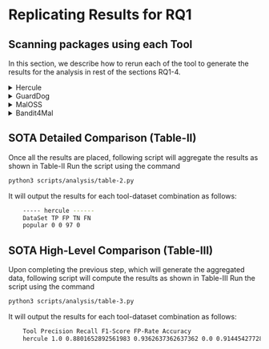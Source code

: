 # Replicating Results for RQ1

## Scanning packages using each Tool

In this section, we describe how to rerun each of the tool to generate the results for the analysis in 
rest of the sections RQ1-4. 

<details>
  <summary>Hercule</summary> 

### Hercule
We now describe how to reproduce the results for each of the data-set using `Hercule`

#### MalOSS Packages
```bash
python3 scripts/tools/hercule.py /data/maloss/ data-set/maloss
mv /opt/hercule/results /opt/hercule/results-maloss
cp /data/maloss/hercule_result.csv /experiments/hercule-maloss.csv
cp /data/maloss/rule_contribution.csv /experiments/hercule-maloss-rules.csv
```

#### BackStabber Packages
```bash
python3 scripts/tools/hercule.py /data/backstabber/ data-set/backstabber
mv /opt/hercule/results /opt/hercule/results-backstabber
cp /data/backstabber/hercule_result.csv /experiments/hercule-backstabber.csv
cp /data/backstabber/rule_contribution.csv /experiments/hercule-backstabber-rules.csv
```

#### MalRegistry Packages
```bash
python3 scripts/tools/hercule.py /data/malregistry/ data-set/malregistry
mv /opt/hercule/results /opt/hercule/results-malregistry
cp /data/malregistry/hercule_result.csv /experiments/hercule-malregistry.csv
cp /data/malregistry/rule_contribution.csv /experiments/hercule-malregistry-rules.csv
```

#### Popular Packages
```bash
python3 scripts/tools/hercule.py /data/top-100/ data-set/popular
mv /opt/hercule/results /opt/hercule/results-popular
cp /data/top-100/hercule_result.csv /experiments/hercule-popular.csv
cp /data/top-100/rule_contribution.csv /experiments/hercule-popular-rules.csv
```

#### Trusted Packages
```bash
python3 scripts/tools/hercule.py /data/trusted/ data-set/trusted
mv /opt/hercule/results /opt/hercule/results-trusted
cp /data/trusted/hercule_result.csv /experiments/hercule-trusted.csv
cp /data/trusted/rule_contribution.csv /experiments/hercule-trusted-rules.csv
```

</details>


<details>
  <summary>GuardDog</summary> 

### GuardDog
We now describe how to reproduce the results for each of the data-set using `guarddog`

#### MalOSS Packages
```bash
python3 scripts/tools/guarddog.py /data/maloss/ data-set/maloss
cp /data/maloss/guarddog_result.csv /experiments/guarddog-maloss.csv
```

#### BackStabber Packages
```bash
python3 scripts/tools/guarddog.py /data/backstabber/ data-set/backstabber
cp /data/backstabber/guarddog_result.csv /experiments/guarddog-backstabber.csv
```

#### MalRegistry Packages
```bash
python3 scripts/tools/guarddog.py /data/malregistry/ data-set/malregistry
cp /data/malregistry/guarddog_result.csv /experiments/guarddog-malregistry.csv
```

#### Popular Packages
```bash
python3 scripts/tools/guarddog.py /data/top-100/ data-set/popular
cp /data/top-100/guarddog_result.csv /experiments/guarddog-popular.csv
```

#### Trusted Packages
```bash
python3 scripts/tools/guarddog.py /data/trusted/ data-set/trusted
cp /data/trusted/guarddog_result.csv /experiments/guarddog-trusted.csv
```

</details>


<details>
  <summary>MalOSS</summary> 

### MalOSS
We now describe how to reproduce the results for each of the data-set using `maloss`

#### MalOSS Packages
```bash
python3 scripts/tools/maloss.py /data/maloss/ data-set/maloss
cp /data/maloss/maloss_result.csv /experiments/maloss-maloss.csv
```

#### BackStabber Packages
```bash
python3 scripts/tools/maloss.py /data/backstabber/ data-set/backstabber
cp /data/backstabber/maloss_result.csv /experiments/maloss-backstabber.csv
```

#### MalRegistry Packages
```bash
python3 scripts/tools/maloss.py /data/malregistry/ data-set/malregistry
cp /data/malregistry/maloss_result.csv /experiments/maloss-malregistry.csv
```

#### Popular Packages
```bash
python3 scripts/tools/maloss.py /data/top-100/ data-set/popular
cp /data/top-100/maloss_result.csv /experiments/maloss-popular.csv
```

#### Trusted Packages
```bash
python3 scripts/tools/maloss.py /data/trusted/ data-set/trusted
cp /data/trusted/maloss_result.csv /experiments/maloss-trusted.csv
```

</details>

<details>
  <summary>Bandit4Mal</summary> 

### Bandit4Mal
We now describe how to reproduce the results for each of the data-set using `bandit4mal`

#### MalOSS Packages
```bash
python3 scripts/tools/bandit.py /data/maloss/ data-set/maloss
mv /opt/hercule/results /opt/hercule/bandit-maloss
cp /data/maloss/bandit_result.csv /experiments/bandit-maloss.csv
```

#### BackStabber Packages
```bash
python3 scripts/tools/bandit.py /data/backstabber/ data-set/backstabber
mv /opt/hercule/results /opt/hercule/bandit-backstabber
cp /data/backstabber/bandit_result.csv /experiments/bandit-backstabber.csv
```

#### MalRegistry Packages
```bash
python3 scripts/tools/bandit.py /data/malregistry/ data-set/malregistry
mv /opt/hercule/results /opt/hercule/bandit-malregistry
cp /data/malregistry/bandit_result.csv /experiments/bandit-malregistry.csv
```

#### Popular Packages
```bash
python3 scripts/tools/bandit.py /data/top-100/ data-set/popular
mv /opt/hercule/results /opt/hercule/bandit-popular
cp /data/top-100/bandit_result.csv /experiments/bandit-popular.csv
```

#### Trusted Packages
```bash
python3 scripts/tools/bandit.py /data/trusted/ data-set/trusted
mv /opt/hercule/results /opt/hercule/bandit-trusted
cp /data/trusted/bandit_result.csv /experiments/bandit-trusted.csv
```

</details>


## SOTA Detailed Comparison (Table-II)
Once all the results are placed, following script will aggregate the results as shown in Table-II
Run the script using the command
```bash
python3 scripts/analysis/table-2.py
```
It will output the results for each tool-dataset combination as follows:
```bash
    ----- hercule ------
    DataSet TP FP TN FN
    popular 0 0 97 0

```

## SOTA High-Level Comparison (Table-III)
Upon completing the previous step, which will generate the aggregated data, following script will compute the results as shown in Table-III
Run the script using the command
```bash
python3 scripts/analysis/table-3.py
```
It will output the results for each tool-dataset combination as follows:
```bash
    Tool Precision Recall F1-Score FP-Rate Accuracy
    hercule 1.0 0.8801652892561983 0.9362637362637362 0.0 0.9144542772861357
```

